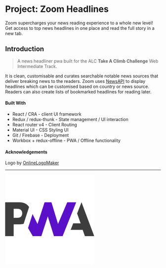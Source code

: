 # Project: Zoom Headlines
Zoom supercharges your news reading experience to a whole new level!
Get access to top news headlines in one place and read the full story in a new tab.


## Introduction

> A news headliner pwa built for the ALC **Take A Climb Challenge** Web Intermediate Track.

It is clean, customisable and curates searchable notable news sources that deliver breaking news to the readers. Zoom uses [NewsAPI](http://www.newsapi.org) to display headlines which can be customised based on country or news source. Readers can also create lists of bookmarked headlines for reading later.

#### Built With

* React / CRA - client UI framework
* Redux / redux-thunk - State management / UI interaction
* React router v4 - Client Routing
* Material UI - CSS Styling UI
* Git / Firebase - Deployment
* Workbox + redux-offline - PWA / Offline functionality

#### Acknowledgements
Logo by [OnlineLogoMaker](https://www.onlinelogomaker.com/)

<hr />

![pwa](https://raw.githubusercontent.com/github/explore/698c66928eddcc6ad969b94912d7727c10229593/topics/pwa/pwa.png)